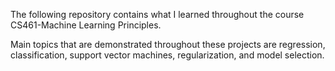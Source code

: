 The following repository contains what I learned throughout the course CS461-Machine Learning Principles. 

Main topics that are demonstrated throughout these projects are regression, classification, support vector machines, regularization, and model selection. 
